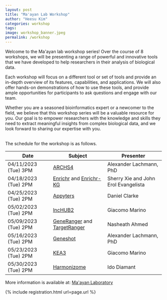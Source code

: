 ```yaml
---
layout: post
title: "Ma'ayan Lab Workshop"
author: "Heesu Kim"
categories: workshop
tags: 
image: workshop_banner.jpeg
permalink: /workshop
---
```


Welcome to the Ma'ayan lab workshop series! Over the course of 8 workshops, we will be presenting a range of powerful and innovative tools that we have developed to help researchers in their analysis of biological data.
 
Each workshop will focus on a different tool or set of tools and provide an in-depth overview of its features, capabilities, and applications. We will also offer hands-on demonstrations of how to use these tools, and provide ample opportunities for participants to ask questions and engage with our team.

Whether you are a seasoned bioinformatics expert or a newcomer to the field, we believe that this workshop series will be a valuable resource for you. Our goal is to empower researchers with the knowledge and skills they need to extract meaningful insights from complex biological data, and we look forward to sharing our expertise with you.

<br>The schedule for the workshop is as follows. <br>

Date | Subject | Presenter
--------------------- | -------------------------- | -------------------
04/11/2023 (Tue) 3PM  | [ARCHS4](https://maayanlab.cloud/archs4/) | Alexander Lachmann, PhD
04/18/2023 (Tue) 2PM  | [Enrichr](https://maayanlab.cloud/Enrichr/) and [Enrichr-KG](https://maayanlab.cloud/enrichr-kg) | Sherry Xie and John Erol Evangelista
04/25/2023 (Tue) 2PM  | [Appyters](https://appyters.maayanlab.cloud/#/) | Daniel Clarke
05/02/2023 (Tue) 2PM  | [lncHUB2](https://maayanlab.cloud/lncHUB2/) | Giacomo Marino
05/09/2023 (Tue) 2PM  | [GeneRanger](https://generanger.maayanlab.cloud/) and [TargetRanger](https://targetranger.maayanlab.cloud/) | Nasheath Ahmed
05/16/2023 (Tue) 2PM  | [Geneshot](https://maayanlab.cloud/geneshot/) | Alexander Lachmann, PhD
05/23/2023 (Tue) 2PM  | [KEA3](https://maayanlab.cloud/kea3/) | Giacomo Marino
05/30/2023 (Tue) 2PM  | [Harmonizome](https://maayanlab.cloud/Harmonizome/) | Ido Diamant



More information is available at:
[Ma'ayan Laboratory](https://labs.icahn.mssm.edu/maayanlab/)


{% include registration.html url=page.url %}

